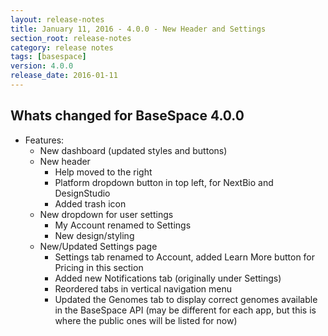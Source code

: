 ```yaml
---
layout: release-notes
title: January 11, 2016 - 4.0.0 - New Header and Settings
section_root: release-notes
category: release notes
tags: [basespace]
version: 4.0.0
release_date: 2016-01-11
---
```


## Whats changed for BaseSpace 4.0.0

- Features:
	- New dashboard (updated styles and buttons)
	- New header
		- Help moved to the right
		- Platform dropdown button in top left, for NextBio and DesignStudio
		- Added trash icon
	- New dropdown for user settings
		- My Account renamed to Settings
		- New design/styling
	- New/Updated Settings page
		- Settings tab renamed to Account, added Learn More button for Pricing in this section
		- Added new Notifications tab (originally under Settings)
		- Reordered tabs in vertical navigation menu
		- Updated the Genomes tab to display correct genomes available in the BaseSpace API (may be different for each app, but this is where the public ones will be listed for now)


